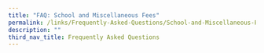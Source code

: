 ```yaml
---
title: "FAQ: School and Miscellaneous Fees"
permalink: /links/Frequently-Asked-Questions/School-and-Miscellaneous-Fees/
description: ""
third_nav_title: Frequently Asked Questions
---
```

